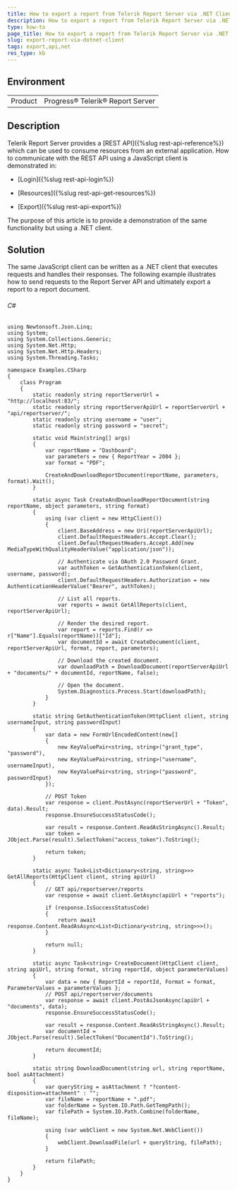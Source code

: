```yaml
---
title: How to export a report from Telerik Report Server via .NET Client
description: How to export a report from Telerik Report Server via .NET Client
type: how-to
page_title: How to export a report from Telerik Report Server via .NET Client
slug: export-report-via-dotnet-client
tags: export,api,net
res_type: kb
---
```


## Environment

<table>
 <tr>
  <td>Product</td>
  <td>Progress® Telerik® Report Server</td>
 </tr>
</table>


## Description

Telerik Report Server provides a [REST API]({%slug rest-api-reference%}) which can be used to consume resources from an external application. How to communicate with the REST API using a JavaScript client is demonstrated in:

- [Login]({%slug rest-api-login%})

- [Resources]({%slug rest-api-get-resources%})

- [Export]({%slug rest-api-export%})

The purpose of this article is to provide a demonstration of the same functionality but using a .NET client.

## Solution

The same JavaScript client can be written as a .NET client that executes requests and handles their responses. The following example illustrates how to send requests to the Report Server API and ultimately export a report to a report document.

###### C#

	using Newtonsoft.Json.Linq;
	using System;
	using System.Collections.Generic;
	using System.Net.Http;
	using System.Net.Http.Headers;
	using System.Threading.Tasks;

	namespace Examples.CSharp
	{
		class Program
		{
			static readonly string reportServerUrl = "http://localhost:83/";
			static readonly string reportServerApiUrl = reportServerUrl + "api/reportserver/";
			static readonly string username = "user";
			static readonly string password = "secret";

			static void Main(string[] args)
			{
				var reportName = "Dashboard";
				var parameters = new { ReportYear = 2004 };
				var format = "PDF";

				CreateAndDownloadReportDocument(reportName, parameters, format).Wait();
			}

			static async Task CreateAndDownloadReportDocument(string reportName, object parameters, string format)
			{
				using (var client = new HttpClient())
				{
					client.BaseAddress = new Uri(reportServerApiUrl);
					client.DefaultRequestHeaders.Accept.Clear();
					client.DefaultRequestHeaders.Accept.Add(new MediaTypeWithQualityHeaderValue("application/json"));

					// Authenticate via OAuth 2.0 Password Grant.
					var authToken = GetAuthenticationToken(client, username, password);
					client.DefaultRequestHeaders.Authorization = new AuthenticationHeaderValue("Bearer", authToken);

					// List all reports.
					var reports = await GetAllReports(client, reportServerApiUrl);

					// Render the desired report.
					var report = reports.Find(r => r["Name"].Equals(reportName))["Id"];
					var documentId = await CreateDocument(client, reportServerApiUrl, format, report, parameters);

					// Download the created document.
					var downloadPath = DownloadDocument(reportServerApiUrl + "documents/" + documentId, reportName, false);

					// Open the document.
					System.Diagnostics.Process.Start(downloadPath);
				}
			}

			static string GetAuthenticationToken(HttpClient client, string usernameInput, string passwordInput)
			{
				var data = new FormUrlEncodedContent(new[]
				{
					new KeyValuePair<string, string>("grant_type", "password"),
					new KeyValuePair<string, string>("username", usernameInput),
					new KeyValuePair<string, string>("password", passwordInput)
				});

				// POST Token
				var response = client.PostAsync(reportServerUrl + "Token", data).Result;
				response.EnsureSuccessStatusCode();

				var result = response.Content.ReadAsStringAsync().Result;
				var token = JObject.Parse(result).SelectToken("access_token").ToString();

				return token;
			}

			static async Task<List<Dictionary<string, string>>> GetAllReports(HttpClient client, string apiUrl)
			{
				// GET api/reportserver/reports
				var response = await client.GetAsync(apiUrl + "reports");

				if (response.IsSuccessStatusCode)
				{
					return await response.Content.ReadAsAsync<List<Dictionary<string, string>>>();
				}

				return null;
			}

			static async Task<string> CreateDocument(HttpClient client, string apiUrl, string format, string reportId, object parameterValues)
			{
				var data = new { ReportId = reportId, Format = format, ParameterValues = parameterValues };
				// POST api/reportserver/documents
				var response = await client.PostAsJsonAsync(apiUrl + "documents", data);
				response.EnsureSuccessStatusCode();

				var result = response.Content.ReadAsStringAsync().Result;
				var documentId = JObject.Parse(result).SelectToken("DocumentId").ToString();

				return documentId;
			}

			static string DownloadDocument(string url, string reportName, bool asAttachment)
			{
				var queryString = asAttachment ? "?content-disposition=attachment" : "";
				var fileName = reportName + ".pdf";
				var folderName = System.IO.Path.GetTempPath();
				var filePath = System.IO.Path.Combine(folderName, fileName);

				using (var webClient = new System.Net.WebClient())
				{
					webClient.DownloadFile(url + queryString, filePath);
				}

				return filePath;
			}
		}
	}

